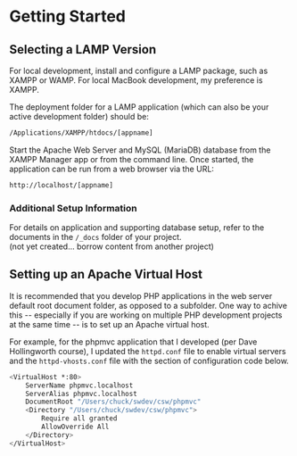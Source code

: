 # Getting Started

## Selecting a LAMP Version
For local development, install and configure a LAMP package, such as XAMPP or WAMP. For local MacBook development, my preference is XAMPP.

The deployment folder for a LAMP application (which can also be your active development folder) should be:

```bash
/Applications/XAMPP/htdocs/[appname]
```

Start the Apache Web Server and MySQL (MariaDB) database from the XAMPP Manager app or from the command line. Once started, the application can be run from a web browser via the URL:

```bash
http://localhost/[appname]
```

### Additional Setup Information
For details on application and supporting database setup, refer to the documents in the `/_docs` folder of your project.  
(not yet created... borrow content from another project)

## Setting up an Apache Virtual Host
It is recommended that you develop PHP applications in the web server default root document folder, as opposed to a subfolder. One way to achive this -- especially if you are working on multiple PHP development projects at the same time -- is to set up an Apache virtual host.

For example, for the phpmvc application that I developed (per Dave Hollingworth course), I updated the `httpd.conf` file to enable virtual servers and the `httpd-vhosts.conf` file with the section of configuration code below.
```bash
<VirtualHost *:80>
    ServerName phpmvc.localhost
    ServerAlias phpmvc.localhost
    DocumentRoot "/Users/chuck/swdev/csw/phpmvc"
    <Directory "/Users/chuck/swdev/csw/phpmvc">
        Require all granted
        AllowOverride All
    </Directory>
</VirtualHost>
```
